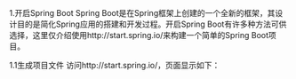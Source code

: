 1.开启Spring Boot
Spring Boot是在Spring框架上创建的一个全新的框架，其设计目的是简化Spring应用的搭建和开发过程。开启Spring Boot有许多种方法可供选择，这里仅介绍使用http://start.spring.io/来构建一个简单的Spring Boot项目。

1.1生成项目文件
访问http://start.spring.io/，页面显示如下：

